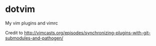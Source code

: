 dotvim
======

My vim plugins and vimrc

Credit to http://vimcasts.org/episodes/synchronizing-plugins-with-git-submodules-and-pathogen/
